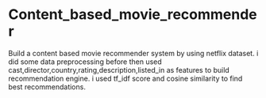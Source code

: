 # Content_based_movie_recommender
Build a content based movie recommender system by using netflix dataset. i did some data preprocessing before then used cast,director,country,rating,description,listed_in as features to build recommendation engine.
i used tf_idf score and cosine similarity to find best recommendations.

